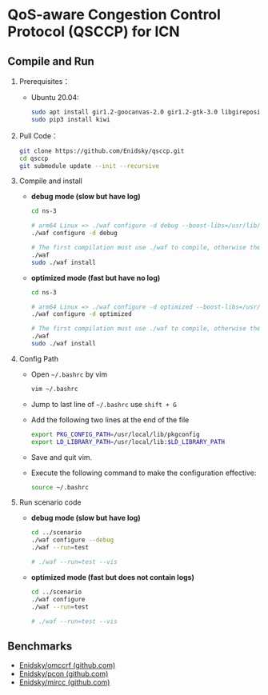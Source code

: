 # QoS-aware Congestion Control Protocol (QSCCP) for ICN
## Compile and Run

1. Prerequisites：

    - Ubuntu 20.04:

      ```bash
      sudo apt install gir1.2-goocanvas-2.0 gir1.2-gtk-3.0 libgirepository1.0-dev python3-dev python3-gi python3-gi-cairo python3-pip python3-pygraphviz python3-pygccxml libsqlite3-dev libssl-dev libboost-all-dev
      sudo pip3 install kiwi
      ```

2. Pull Code：

   ```bash
   git clone https://github.com/Enidsky/qsccp.git
   cd qsccp
   git submodule update --init --recursive
   ```

3. Compile and install
    - **debug mode (slow but have log)**
      
      ```bash
      cd ns-3
      
      # arm64 Linux => ./waf configure -d debug --boost-libs=/usr/lib/aarch64-linux-gnu
      ./waf configure -d debug
      
      # The first compilation must use ./waf to compile, otherwise there will be permission problems
      ./waf
      sudo ./waf install  
      ```
    - **optimized mode (fast but have no log)**
      
      ```bash
      cd ns-3
      
      # arm64 Linux => ./waf configure -d optimized --boost-libs=/usr/lib/aarch64-linux-gnu
      ./waf configure -d optimized
      
      # The first compilation must use ./waf to compile, otherwise there will be permission problems
      ./waf
      sudo ./waf install
      ```

4. Config Path

   - Open `~/.bashrc` by vim

     ```bash
     vim ~/.bashrc
     ```

   - Jump to last line of `~/.bashrc` use `shift + G`

   - Add the following two lines at the end of the file

     ```bash
     export PKG_CONFIG_PATH=/usr/local/lib/pkgconfig
     export LD_LIBRARY_PATH=/usr/local/lib:$LD_LIBRARY_PATH
     ```

   - Save and quit vim.

   - Execute the following command to make the configuration effective:

     ```bash
     source ~/.bashrc
     ```

5. Run scenario code

   - **debug mode (slow but have log)**

     ```bash
     cd ../scenario
     ./waf configure --debug
     ./waf --run=test
     
     # ./waf --run=test --vis
     ```

   - **optimized mode (fast but does not contain logs)**

     ```bash
     cd ../scenario
     ./waf configure
     ./waf --run=test
     
     # ./waf --run=test --vis
     ```

## Benchmarks  

- [Enidsky/omccrf (github.com)](https://github.com/Enidsky/omccrf)
- [Enidsky/pcon (github.com)](https://github.com/Enidsky/pcon)
- [Enidsky/mircc (github.com)](https://github.com/Enidsky/mircc)
